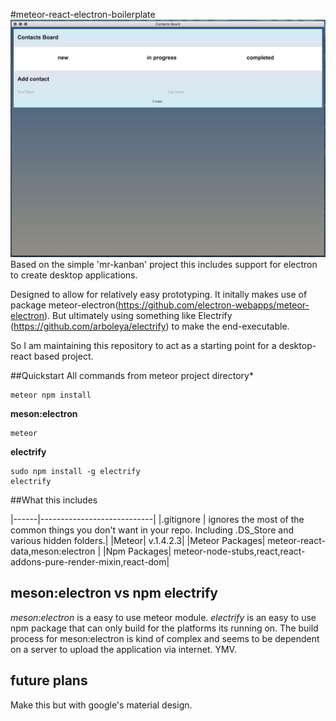 #meteor-react-electron-boilerplate
![meteor react screenshot macosx](https://raw.githubusercontent.com/redcap3000/meteor-react-electron-boilerplate/master/meteor-react-screenshot.png)
Based on the simple 'mr-kanban' project this includes support for electron to create desktop applications.

Designed to allow for relatively easy prototyping. It initally makes use of package meteor-electron(https://github.com/electron-webapps/meteor-electron). But ultimately using something like Electrify (https://github.com/arboleya/electrify) to make the end-executable.

So I am maintaining this repository to act as a starting point for a desktop-react based project.

##Quickstart
All commands from meteor project directory*

```
meteor npm install
```

**meson:electron**
```
meteor
```

**electrify**

```
sudo npm install -g electrify
electrify
```

##What this includes

|------|----------------------------|
|.gitignore | ignores the most of the common things you don't want in your repo. Including .DS_Store and various hidden folders.|
|Meteor| v.1.4.2.3|
|Meteor Packages| meteor-react-data,meson:electron |
|Npm Packages| meteor-node-stubs,react,react-addons-pure-render-mixin,react-dom|

## meson:electron vs npm electrify

*meson:electron* is a easy to use meteor module. *electrify* is an easy to use npm package that can only build for the platforms its running on. The build process for meson:electron is kind of complex and seems to be dependent on a server to upload the application via internet. YMV.

## future plans

Make this but with google's material design.